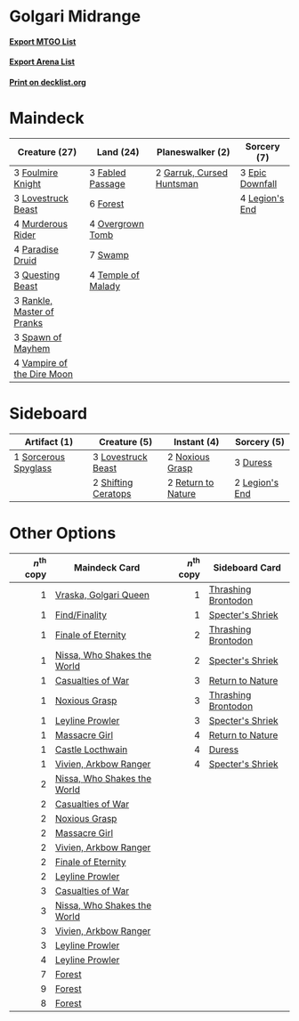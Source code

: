 # Golgari Midrange

#### [Export MTGO List](../collection/Golgari%20Midrange/Golgari%20Midrange.txt)
#### [Export Arena List](../collection/Golgari%20Midrange/Golgari%20Midrange_arena.txt)
#### [Print on decklist.org](http://decklist.org/?deckmain=3%09Epic%20Downfall%0A3%09Fabled%20Passage%0A6%09Forest%0A3%09Foulmire%20Knight%0A2%09Garruk,%20Cursed%20Huntsman%0A4%09Legion's%20End%0A3%09Lovestruck%20Beast%0A4%09Murderous%20Rider%0A4%09Overgrown%20Tomb%0A4%09Paradise%20Druid%0A3%09Questing%20Beast%0A3%09Rankle,%20Master%20of%20Pranks%0A3%09Spawn%20of%20Mayhem%0A7%09Swamp%0A4%09Temple%20of%20Malady%0A4%09Vampire%20of%20the%20Dire%20Moon&deckside=3%09Duress%0A2%09Legion's%20End%0A3%09Lovestruck%20Beast%0A2%09Noxious%20Grasp%0A2%09Return%20to%20Nature%0A2%09Shifting%20Ceratops%0A1%09Sorcerous%20Spyglass)
# Maindeck

|                                            Creature (27)                                            |                                          Land (24)                                          |                                          Planeswalker (2)                                          |                                       Sorcery (7)                                        |
|-----------------------------------------------------------------------------------------------------|---------------------------------------------------------------------------------------------|----------------------------------------------------------------------------------------------------|------------------------------------------------------------------------------------------|
|3 [Foulmire Knight](http://gatherer.wizards.com/Pages/Card/Details.aspx?multiverseid=473052)         |3 [Fabled Passage](http://gatherer.wizards.com/Pages/Card/Details.aspx?multiverseid=473206)  |2 [Garruk, Cursed Huntsman](http://gatherer.wizards.com/Pages/Card/Details.aspx?multiverseid=473153)|3 [Epic Downfall](http://gatherer.wizards.com/Pages/Card/Details.aspx?multiverseid=473047)|
|3 [Lovestruck Beast](http://gatherer.wizards.com/Pages/Card/Details.aspx?multiverseid=473127)        |6 [Forest](http://gatherer.wizards.com/Pages/Card/Details.aspx?multiverseid=439860)          |                                                                                                    |4 [Legion's End](http://gatherer.wizards.com/Pages/Card/Details.aspx?multiverseid=466860) |
|4 [Murderous Rider](http://gatherer.wizards.com/Pages/Card/Details.aspx?multiverseid=473059)         |4 [Overgrown Tomb](http://gatherer.wizards.com/Pages/Card/Details.aspx?multiverseid=405103)  |                                                                                                    |                                                                                          |
|4 [Paradise Druid](http://gatherer.wizards.com/Pages/Card/Details.aspx?multiverseid=461098)          |7 [Swamp](http://gatherer.wizards.com/Pages/Card/Details.aspx?multiverseid=439858)           |                                                                                                    |                                                                                          |
|3 [Questing Beast](http://gatherer.wizards.com/Pages/Card/Details.aspx?multiverseid=473133)          |4 [Temple of Malady](http://gatherer.wizards.com/Pages/Card/Details.aspx?multiverseid=380515)|                                                                                                    |                                                                                          |
|3 [Rankle, Master of Pranks](http://gatherer.wizards.com/Pages/Card/Details.aspx?multiverseid=473063)|                                                                                             |                                                                                                    |                                                                                          |
|3 [Spawn of Mayhem](http://gatherer.wizards.com/Pages/Card/Details.aspx?multiverseid=457229)         |                                                                                             |                                                                                                    |                                                                                          |
|4 [Vampire of the Dire Moon](http://gatherer.wizards.com/Pages/Card/Details.aspx?multiverseid=466874)|                                                                                             |                                                                                                    |                                                                                          |


# Sideboard

|                                         Artifact (1)                                          |                                         Creature (5)                                         |                                         Instant (4)                                         |                                       Sorcery (5)                                       |
|-----------------------------------------------------------------------------------------------|----------------------------------------------------------------------------------------------|---------------------------------------------------------------------------------------------|-----------------------------------------------------------------------------------------|
|1 [Sorcerous Spyglass](http://gatherer.wizards.com/Pages/Card/Details.aspx?multiverseid=435407)|3 [Lovestruck Beast](http://gatherer.wizards.com/Pages/Card/Details.aspx?multiverseid=473127) |2 [Noxious Grasp](http://gatherer.wizards.com/Pages/Card/Details.aspx?multiverseid=466864)   |3 [Duress](http://gatherer.wizards.com/Pages/Card/Details.aspx?multiverseid=14557)       |
|                                                                                               |2 [Shifting Ceratops](http://gatherer.wizards.com/Pages/Card/Details.aspx?multiverseid=466948)|2 [Return to Nature](http://gatherer.wizards.com/Pages/Card/Details.aspx?multiverseid=461102)|2 [Legion's End](http://gatherer.wizards.com/Pages/Card/Details.aspx?multiverseid=466860)|


# Other Options

|*n*<sup>th</sup> copy|                                            Maindeck Card                                             |*n*<sup>th</sup> copy|                                        Sideboard Card                                        |
|--------------------:|------------------------------------------------------------------------------------------------------|--------------------:|----------------------------------------------------------------------------------------------|
|                    1|[Vraska, Golgari Queen](http://gatherer.wizards.com/Pages/Card/Details.aspx?multiverseid=452963)      |                    1|[Thrashing Brontodon](http://gatherer.wizards.com/Pages/Card/Details.aspx?multiverseid=456570)|
|                    1|[Find/Finality](http://gatherer.wizards.com/Pages/Card/Details.aspx?multiverseid=452975)              |                    1|[Specter's Shriek](http://gatherer.wizards.com/Pages/Card/Details.aspx?multiverseid=473068)   |
|                    1|[Finale of Eternity](http://gatherer.wizards.com/Pages/Card/Details.aspx?multiverseid=461018)         |                    2|[Thrashing Brontodon](http://gatherer.wizards.com/Pages/Card/Details.aspx?multiverseid=456570)|
|                    1|[Nissa, Who Shakes the World](http://gatherer.wizards.com/Pages/Card/Details.aspx?multiverseid=461096)|                    2|[Specter's Shriek](http://gatherer.wizards.com/Pages/Card/Details.aspx?multiverseid=473068)   |
|                    1|[Casualties of War](http://gatherer.wizards.com/Pages/Card/Details.aspx?multiverseid=461114)          |                    3|[Return to Nature](http://gatherer.wizards.com/Pages/Card/Details.aspx?multiverseid=461102)   |
|                    1|[Noxious Grasp](http://gatherer.wizards.com/Pages/Card/Details.aspx?multiverseid=466864)              |                    3|[Thrashing Brontodon](http://gatherer.wizards.com/Pages/Card/Details.aspx?multiverseid=456570)|
|                    1|[Leyline Prowler](http://gatherer.wizards.com/Pages/Card/Details.aspx?multiverseid=461129)            |                    3|[Specter's Shriek](http://gatherer.wizards.com/Pages/Card/Details.aspx?multiverseid=473068)   |
|                    1|[Massacre Girl](http://gatherer.wizards.com/Pages/Card/Details.aspx?multiverseid=461026)              |                    4|[Return to Nature](http://gatherer.wizards.com/Pages/Card/Details.aspx?multiverseid=461102)   |
|                    1|[Castle Locthwain](http://gatherer.wizards.com/Pages/Card/Details.aspx?multiverseid=473203)           |                    4|[Duress](http://gatherer.wizards.com/Pages/Card/Details.aspx?multiverseid=14557)              |
|                    1|[Vivien, Arkbow Ranger](http://gatherer.wizards.com/Pages/Card/Details.aspx?multiverseid=466953)      |                    4|[Specter's Shriek](http://gatherer.wizards.com/Pages/Card/Details.aspx?multiverseid=473068)   |
|                    2|[Nissa, Who Shakes the World](http://gatherer.wizards.com/Pages/Card/Details.aspx?multiverseid=461096)|                     |                                                                                              |
|                    2|[Casualties of War](http://gatherer.wizards.com/Pages/Card/Details.aspx?multiverseid=461114)          |                     |                                                                                              |
|                    2|[Noxious Grasp](http://gatherer.wizards.com/Pages/Card/Details.aspx?multiverseid=466864)              |                     |                                                                                              |
|                    2|[Massacre Girl](http://gatherer.wizards.com/Pages/Card/Details.aspx?multiverseid=461026)              |                     |                                                                                              |
|                    2|[Vivien, Arkbow Ranger](http://gatherer.wizards.com/Pages/Card/Details.aspx?multiverseid=466953)      |                     |                                                                                              |
|                    2|[Finale of Eternity](http://gatherer.wizards.com/Pages/Card/Details.aspx?multiverseid=461018)         |                     |                                                                                              |
|                    2|[Leyline Prowler](http://gatherer.wizards.com/Pages/Card/Details.aspx?multiverseid=461129)            |                     |                                                                                              |
|                    3|[Casualties of War](http://gatherer.wizards.com/Pages/Card/Details.aspx?multiverseid=461114)          |                     |                                                                                              |
|                    3|[Nissa, Who Shakes the World](http://gatherer.wizards.com/Pages/Card/Details.aspx?multiverseid=461096)|                     |                                                                                              |
|                    3|[Vivien, Arkbow Ranger](http://gatherer.wizards.com/Pages/Card/Details.aspx?multiverseid=466953)      |                     |                                                                                              |
|                    3|[Leyline Prowler](http://gatherer.wizards.com/Pages/Card/Details.aspx?multiverseid=461129)            |                     |                                                                                              |
|                    4|[Leyline Prowler](http://gatherer.wizards.com/Pages/Card/Details.aspx?multiverseid=461129)            |                     |                                                                                              |
|                    7|[Forest](http://gatherer.wizards.com/Pages/Card/Details.aspx?multiverseid=439860)                     |                     |                                                                                              |
|                    9|[Forest](http://gatherer.wizards.com/Pages/Card/Details.aspx?multiverseid=439860)                     |                     |                                                                                              |
|                    8|[Forest](http://gatherer.wizards.com/Pages/Card/Details.aspx?multiverseid=439860)                     |                     |                                                                                              |

